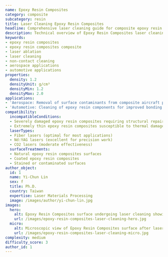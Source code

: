 ```yaml
---
name: Epoxy Resin Composites
category: composite
subcategory: resin
title: Laser Cleaning Epoxy Resin Composites
headline: Comprehensive laser cleaning guide for composite epoxy resin composites
description: Technical overview of Epoxy Resin Composites laser cleaning applications and parameters
keywords:
- epoxy resin composites
- epoxy resin composites composite
- laser ablation
- laser cleaning
- non-contact cleaning
- aerospace applications
- automotive applications
properties:
  density: 1.2
  densityUnit: g/cm³
  densityMin: 1.2
  densityMax: 2.0
applications:
- 'Aerospace: Removal of surface contaminants from composite aircraft parts'
- 'Automotive: Cleaning of epoxy resin components for improved bonding and painting'
compatibility:
  incompatibleConditions:
  - Severely damaged epoxy resin composites requiring structural repair
  - Extremely thin epoxy resin composites susceptible to thermal damage
  laserTypes:
  - Fiber lasers (optimal for most applications)
  - Nd:YAG lasers (excellent for precision work)
  - CO2 lasers (moderate effectiveness)
  surfaceTreatments:
  - Natural epoxy resin composites surfaces
  - Coated epoxy resin composites
  - Stained or contaminated surfaces
author_object:
  id: 1
  name: Yi-Chun Lin
  sex: f
  title: Ph.D.
  country: Taiwan
  expertise: Laser Materials Processing
  image: /images/author/yi-chun-lin.jpg
images:
  hero:
    alt: Epoxy Resin Composites surface undergoing laser cleaning showing precise contamination removal
    url: /images/epoxy-resin-composites-laser-cleaning-hero.jpg
  micro:
    alt: Microscopic view of Epoxy Resin Composites surface after laser cleaning showing detailed surface structure
    url: /images/epoxy-resin-composites-laser-cleaning-micro.jpg
complexity: medium
difficulty_score: 3
author_id: 1
---
```

